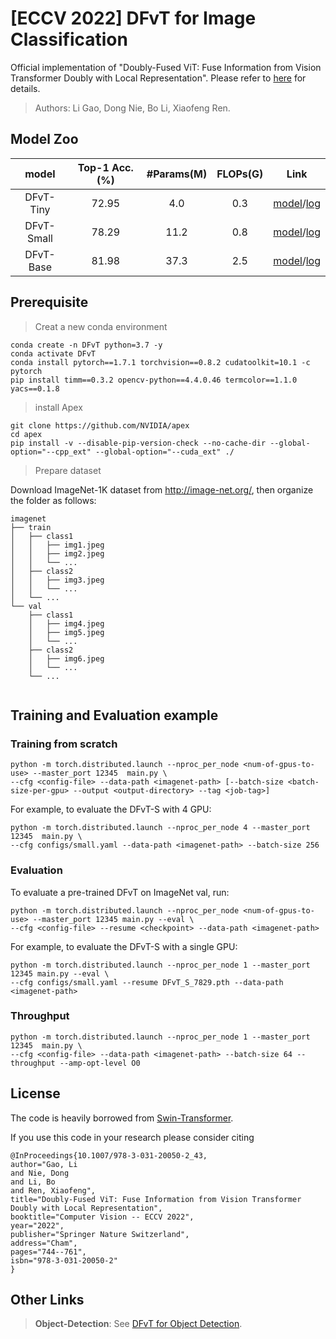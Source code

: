 # [ECCV 2022] DFvT for Image Classification

Official implementation of "Doubly-Fused ViT: Fuse Information from Vision Transformer Doubly with Local Representation". Please refer to [here](https://www.ecva.net/papers/eccv_2022/papers_ECCV/papers/136830723.pdf) for details.


> Authors: Li Gao, Dong Nie, Bo Li, Xiaofeng Ren.

## Model Zoo

|  model       | Top-1 Acc.(%) | #Params(M) | FLOPs(G)  | Link   |
| :-----------:  | :---------: | :----------: | :---------: | :----------: |
| DFvT-Tiny  | 72.95     | 4.0   | 0.3     | [model](https://github.com/ginobilinie/DFvT/releases/download/Classification/DFvT_T_7295.pth)/[log](https://github.com/ginobilinie/DFvT/releases/download/Classification/DFvT_T_log.txt) |
| DFvT-Small| 78.29    | 11.2    | 0.8    | [model](https://github.com/ginobilinie/DFvT/releases/download/Classification/DFvT_S_7829.pth)/[log](https://github.com/ginobilinie/DFvT/releases/download/Classification/DFvT_S_log.txt)   |
| DFvT-Base  | 81.98   | 37.3      | 2.5    | [model](https://github.com/ginobilinie/DFvT/releases/download/Classification/DFvT_B_8198.pth)/[log](https://github.com/ginobilinie/DFvT/releases/download/Classification/DFvT_B_log.txt)|
## Prerequisite
>Creat a new conda environment

```
conda create -n DFvT python=3.7 -y
conda activate DFvT
conda install pytorch==1.7.1 torchvision==0.8.2 cudatoolkit=10.1 -c pytorch
pip install timm==0.3.2 opencv-python==4.4.0.46 termcolor==1.1.0 yacs==0.1.8

```
>install Apex

```
git clone https://github.com/NVIDIA/apex
cd apex
pip install -v --disable-pip-version-check --no-cache-dir --global-option="--cpp_ext" --global-option="--cuda_ext" ./
```

>Prepare dataset

Download ImageNet-1K dataset from http://image-net.org/, then organize the folder as follows:

```
imagenet
├── train
│   ├── class1
│   │   ├── img1.jpeg
│   │   ├── img2.jpeg
│   │   └── ...
│   ├── class2
│   │   ├── img3.jpeg
│   │   └── ...
│   └── ...
└── val
    ├── class1
    │   ├── img4.jpeg
    │   ├── img5.jpeg
    │   └── ...
    ├── class2
    │   ├── img6.jpeg
    │   └── ...
    └── ...


```

## Training and Evaluation example

### Training from scratch
```
python -m torch.distributed.launch --nproc_per_node <num-of-gpus-to-use> --master_port 12345  main.py \ 
--cfg <config-file> --data-path <imagenet-path> [--batch-size <batch-size-per-gpu> --output <output-directory> --tag <job-tag>]
```
For example, to evaluate the DFvT-S with 4 GPU:
```
python -m torch.distributed.launch --nproc_per_node 4 --master_port 12345  main.py \
--cfg configs/small.yaml --data-path <imagenet-path> --batch-size 256
```

### Evaluation

To evaluate a pre-trained DFvT on ImageNet val, run:
```
python -m torch.distributed.launch --nproc_per_node <num-of-gpus-to-use> --master_port 12345 main.py --eval \
--cfg <config-file> --resume <checkpoint> --data-path <imagenet-path> 
```
For example, to evaluate the DFvT-S with a single GPU:
```
python -m torch.distributed.launch --nproc_per_node 1 --master_port 12345 main.py --eval \
--cfg configs/small.yaml --resume DFvT_S_7829.pth --data-path <imagenet-path>
```
### Throughput

```
python -m torch.distributed.launch --nproc_per_node 1 --master_port 12345  main.py \
--cfg <config-file> --data-path <imagenet-path> --batch-size 64 --throughput --amp-opt-level O0
```

## License
The code is heavily borrowed from [Swin-Transformer](https://github.com/microsoft/Swin-Transformer).

If you use this code in your research please consider citing
```
@InProceedings{10.1007/978-3-031-20050-2_43,
author="Gao, Li
and Nie, Dong
and Li, Bo
and Ren, Xiaofeng",
title="Doubly-Fused ViT: Fuse Information from Vision Transformer Doubly with Local Representation",
booktitle="Computer Vision -- ECCV 2022",
year="2022",
publisher="Springer Nature Switzerland",
address="Cham",
pages="744--761",
isbn="978-3-031-20050-2"
}
```
## Other Links

> **Object-Detection**: See [DFvT for Object Detection](https://github.com/ginobilinie/DFvT/tree/Object-Detection).
